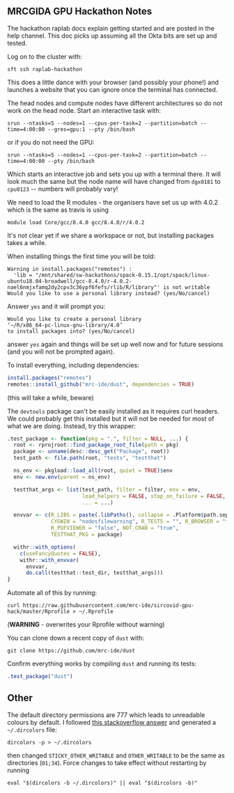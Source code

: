 ## MRCGIDA GPU Hackathon Notes

The hackathon raplab docs explain getting started and are posted in the help channel. This doc picks up assuming all the Okta bits are set up and tested.

Log on to the cluster with:

```
sft ssh raplab-hackathon
```

This does a little dance with your browser (and possibly your phone!) and launches a website that you can ignore once the terminal has connected.

The head nodes and compute nodes have different architectures so do not work on the head node. Start an interactive task with:

```
srun --ntasks=5 --nodes=1 --cpus-per-task=2 --partition=batch --time=4:00:00 --gres=gpu:1 --pty /bin/bash
```

or if you do not need the GPU:

```
srun --ntasks=5 --nodes=1 --cpus-per-task=2 --partition=batch --time=4:00:00 --pty /bin/bash
```

Which starts an interactive job and sets you up with a terminal there. It will look much the same but the node name will have changed from `dgx0181` to `cpu0123` -- numbers will probably vary!

We need to load the R modules - the organisers have set us up with 4.0.2 which is the same as travis is using

```
module load Core/gcc/8.4.0 gcc/8.4.0/r/4.0.2
```

It's not clear yet if we share a workspace or not, but installing packages takes a while.

When installing things the first time you will be told:

```
Warning in install.packages("remotes") :
  'lib = "/mnt/shared/sw-hackathons/spack-0.15.1/opt/spack/linux-ubuntu18.04-broadwell/gcc-8.4.0/r-4.0.2-nael6nmjxfamq2dy2cpv3c36ypf6fefs/rlib/R/library"' is not writable
Would you like to use a personal library instead? (yes/No/cancel)
```

Answer `yes` and it will prompt you:

```
Would you like to create a personal library
‘~/R/x86_64-pc-linux-gnu-library/4.0’
to install packages into? (yes/No/cancel)
```

answer `yes` again and things will be set up well now and for future sessions (and you will not be prompted again).

To install everything, including dependencies:

```r
install.packages("remotes")
remotes::install_github("mrc-ide/dust", dependencies = TRUE)
```

(this will take a while, beware)

The `devtools` package can't be easily installed as it requires curl headers. We could probably get this installed but it will not be needed for most of what we are doing. Instead, try this wrapper:

```r
.test_package <- function(pkg = ".", filter = NULL, ...) {
  root <- rprojroot::find_package_root_file(path = pkg)
  package <- unname(desc::desc_get("Package", root))
  test_path <- file.path(root, "tests", "testthat")

  ns_env <- pkgload::load_all(root, quiet = TRUE)$env
  env <- new.env(parent = ns_env)

  testthat_args <- list(test_path, filter = filter, env = env,
                        load_helpers = FALSE, stop_on_failure = FALSE,
                        ... = ...)

  envvar <- c(R_LIBS = paste(.libPaths(), collapse = .Platform$path.sep),
              CYGWIN = "nodosfilewarning", R_TESTS = "", R_BROWSER = "false",
              R_PDFVIEWER = "false", NOT_CRAN = "true",
              TESTTHAT_PKG = package)

  withr::with_options(
    c(useFancyQuotes = FALSE),
    withr::with_envvar(
      envvar,
      do.call(testthat::test_dir, testthat_args)))
}
```

Automate all of this by running:

```
curl https://raw.githubusercontent.com/mrc-ide/sircovid-gpu-hack/master/Rprofile > ~/.Rprofile
```

(**WARNING** - overwrites your Rprofile without warning)

You can clone down a recent copy of `dust` with:

```
git clone https://github.com/mrc-ide/dust
```

Confirm everything works by compiling `dust` and running its tests:

```r
.test_package("dust")
```

## Other

The default directory permissions are 777 which leads to unreadable colours by default. I followed [this stackoverflow answer](https://unix.stackexchange.com/a/241735) and generated a `~/.dircolors` file:

```
dircolors -p > ~/.dircolors
```

then changed `STICKY_OTHER_WRITABLE` and `OTHER_WRITABLE` to be the same as directories (`01;34`). Force changes to take effect without restarting by running

```
eval "$(dircolors -b ~/.dircolors)" || eval "$(dircolors -b)"
```
